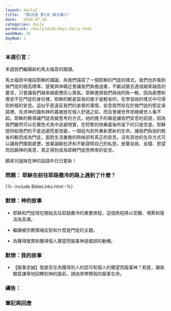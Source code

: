 ```yaml
---
layout: daily2
title:  "第26週 第1天 誰大誰小"
date:   2018-07-16
categories: daily
permalink: /daily/wk26-day1-daily.html
weekNum: 26
dayNum: 1
---
```


### 本週引言：
本週我們繼續新約馬太福音的閱讀。

馬太福音中幾段耶穌的講論，為我們描寫了一個耶穌的門徒的樣式。我們也許看到做門徒的極高標準，感覺與神親近會讓我們負擔過重，不斷試圖去達成越來越高的要求，只會讓我們越來越疲憊灰心喪氣。耶穌邀請我們與祂同負一軛，因為疲憊和倦怠不在門徒的身份裡，耶穌的軛是容易的擔子是輕省的，在學習祂的樣式中可得到終極的安息。這似乎是違反我們的直覺的事情，安息居然存在於做門徒的堅定承諾裡，先求神的國和神的義被放在個人舒適之前，而且會被世界拒絕被世人看不起。耶穌的教導讓門徒改變思考的方式，祂的擔子的確是讓我們安息的前提，因為我們雖然可以在聲色犬馬中逃避現實，在短暫的快樂最後所留下的只是空虛。耶穌提供給我們的不是逃避而是改變，一個從內到外重新更新的生命，讓我們負祂的輕省的軛而成為門徒，面對生活重擔的時候卻有真正的安息。沒有其他的生存方式可以讓我們擺脫疲憊，放棄論斷批評和不斷證明自己的私慾，放棄自我、金錢、慾望而回歸神的美意，真正得到成為耶穌門徒而帶來的安息。

願弟兄姐妹在神的話語中日日更新！

### 問題： 耶穌在前往耶路撒冷的路上遇到了什麼？

{%- include BibleLinks.html -%}

### 默想：神的故事 
+ 耶穌和門徒現在開始去往耶路撒冷的重要旅程，這個旅程將以受難、埋葬和復活為高潮。 

+ 繼續被宗教領袖反對和什麼是門徒的主題。 

+ 為獲得獎賞和獲得個人聲望而服事神是錯誤的動機。 

### 默想：我的故事 
+ 【服事忠誠】我是否在為獲得別人的認可和個人的聲望而服事神？若是，讓我願意謙卑地回轉到神的面前，請祂來帶領我的服事生命。

### 禱告：

### 筆記與回應
